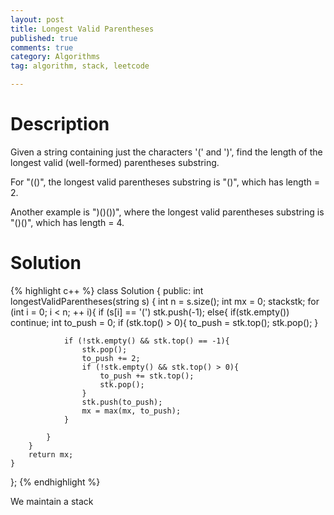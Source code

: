 ```yaml
---
layout: post
title: Longest Valid Parentheses
published: true
comments: true
category: Algorithms
tag: algorithm, stack, leetcode

---
```


# Description

Given a string containing just the characters '(' and ')', find the length of the longest valid (well-formed) parentheses substring.

For "(()", the longest valid parentheses substring is "()", which has length = 2.

Another example is ")()())", where the longest valid parentheses substring is "()()", which has length = 4.

# Solution

{% highlight c++ %}
class Solution {
public:
    int longestValidParentheses(string s) {
		int n = s.size();
		int mx = 0;
		stack<int>stk;
		for (int i = 0; i < n; ++ i){
			if (s[i] == '(')
				stk.push(-1);
			else{
				if(stk.empty())
					continue;
				int to_push = 0;
				if (stk.top() > 0){
					to_push = stk.top();
					stk.pop();
				}

				if (!stk.empty() && stk.top() == -1){
					stk.pop();
					to_push += 2;
					if (!stk.empty() && stk.top() > 0){
						to_push += stk.top();
						stk.pop();
					}
					stk.push(to_push);
					mx = max(mx, to_push);
				}

			}	
		}
		return mx;
	}
};
{% endhighlight %}

We maintain a stack

